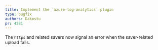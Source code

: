 ```yaml
---
title: Implement the `azure-log-analytics` plugin
type: bugfix
authors: Dakostu
pr: 4281
---
```


The `https` and related savers now signal an error when the saver-related
upload fails.
